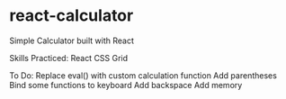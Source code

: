 # react-calculator
Simple Calculator built with React

Skills Practiced:
React
CSS Grid


To Do:
Replace eval() with custom calculation function
Add parentheses
Bind some functions to keyboard
Add backspace
Add memory